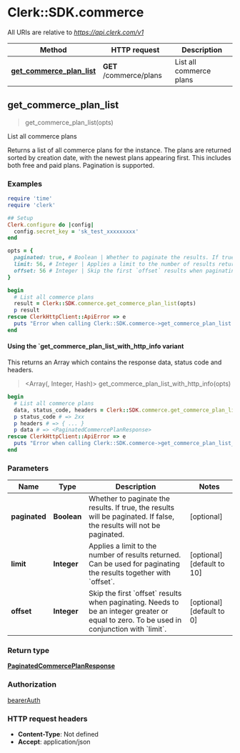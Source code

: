 # Clerk::SDK.commerce

All URIs are relative to *https://api.clerk.com/v1*

| Method | HTTP request | Description |
| ------ | ------------ | ----------- |
| [**get_commerce_plan_list**](CommerceApi.md#get_commerce_plan_list) | **GET** /commerce/plans | List all commerce plans |


## get_commerce_plan_list

> <PaginatedCommercePlanResponse> get_commerce_plan_list(opts)

List all commerce plans

Returns a list of all commerce plans for the instance. The plans are returned sorted by creation date, with the newest plans appearing first. This includes both free and paid plans. Pagination is supported.

### Examples

```ruby
require 'time'
require 'clerk'

## Setup
Clerk.configure do |config|
  config.secret_key = 'sk_test_xxxxxxxxx'
end

opts = {
  paginated: true, # Boolean | Whether to paginate the results. If true, the results will be paginated. If false, the results will not be paginated.
  limit: 56, # Integer | Applies a limit to the number of results returned. Can be used for paginating the results together with `offset`.
  offset: 56 # Integer | Skip the first `offset` results when paginating. Needs to be an integer greater or equal to zero. To be used in conjunction with `limit`.
}

begin
  # List all commerce plans
  result = Clerk::SDK.commerce.get_commerce_plan_list(opts)
  p result
rescue ClerkHttpClient::ApiError => e
  puts "Error when calling Clerk::SDK.commerce->get_commerce_plan_list: #{e}"
end
```

#### Using the `get_commerce_plan_list_with_http_info variant

This returns an Array which contains the response data, status code and headers.

> <Array(<PaginatedCommercePlanResponse>, Integer, Hash)> get_commerce_plan_list_with_http_info(opts)

```ruby
begin
  # List all commerce plans
  data, status_code, headers = Clerk::SDK.commerce.get_commerce_plan_list_with_http_info(opts)
  p status_code # => 2xx
  p headers # => { ... }
  p data # => <PaginatedCommercePlanResponse>
rescue ClerkHttpClient::ApiError => e
  puts "Error when calling Clerk::SDK.commerce->get_commerce_plan_list_with_http_info: #{e}"
end
```

### Parameters

| Name | Type | Description | Notes |
| ---- | ---- | ----------- | ----- |
| **paginated** | **Boolean** | Whether to paginate the results. If true, the results will be paginated. If false, the results will not be paginated. | [optional] |
| **limit** | **Integer** | Applies a limit to the number of results returned. Can be used for paginating the results together with &#x60;offset&#x60;. | [optional][default to 10] |
| **offset** | **Integer** | Skip the first &#x60;offset&#x60; results when paginating. Needs to be an integer greater or equal to zero. To be used in conjunction with &#x60;limit&#x60;. | [optional][default to 0] |

### Return type

[**PaginatedCommercePlanResponse**](PaginatedCommercePlanResponse.md)

### Authorization

[bearerAuth](../README.md#bearerAuth)

### HTTP request headers

- **Content-Type**: Not defined
- **Accept**: application/json

